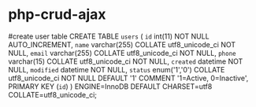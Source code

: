 # php-crud-ajax
#create user table
CREATE TABLE `users` (
 `id` int(11) NOT NULL AUTO_INCREMENT,
 `name` varchar(255) COLLATE utf8_unicode_ci NOT NULL,
 `email` varchar(255) COLLATE utf8_unicode_ci NOT NULL,
 `phone` varchar(15) COLLATE utf8_unicode_ci NOT NULL,
 `created` datetime NOT NULL,
 `modified` datetime NOT NULL,
 `status` enum('1','0') COLLATE utf8_unicode_ci NOT NULL DEFAULT '1' COMMENT '1=Active, 0=Inactive',
 PRIMARY KEY (`id`)
) ENGINE=InnoDB DEFAULT CHARSET=utf8 COLLATE=utf8_unicode_ci;